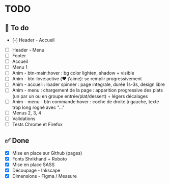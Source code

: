 # TODO

## 🎯 To do
- [-] Header - Accueil
- [ ] Header - Menu
- [ ] Footer
- [ ] Accueil
- [ ] Menu 1
- [ ] Anim - btn-main:hover : bg color lighten, shadow + visible
- [ ] Anim - btn-love:active (❤️ j'aime): se remplir progressivement
- [ ] Anim - accueil : loader spinner : page intégrale, durée 1s-3s, design libre
- [ ] Anim - menu : chargement de la page : apparition progressive des plats (un par un ou en groupe entrée/plat/dessert) +  légers décalages
- [ ] Anim - menu - btn commande:hover : coche de droite à gauche, texte trop long rogné avec "..."
- [ ] Menus 2, 3, 4
- [ ] Validations
- [ ] Tests Chrome et Firefox

## ✅ Done
- [x] Mise en place sur Github (pages)
- [x] Fonts Shrikhand + Roboto
- [x] Mise en place SASS
- [x] Découpage - Inkscape
- [x] Dimensions - Figma / Measure
